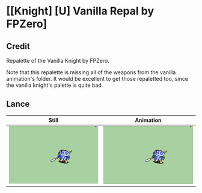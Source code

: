 # [\[Knight\] \[U\] Vanilla Repal by FPZero]

## Credit

Repalette of the Vanilla Knight by FPZero.

Note that this repalette is missing all of the weapons from the vanilla animation's folder. It would be excellent to get those repaletted too, since the vanilla knight's palette is quite bad.
	
## Lance

| Still | Animation |
| :---: | :-------: |
| ![Lance still](./Lance_000.png) | ![Lance animation](./Lance.gif) |
